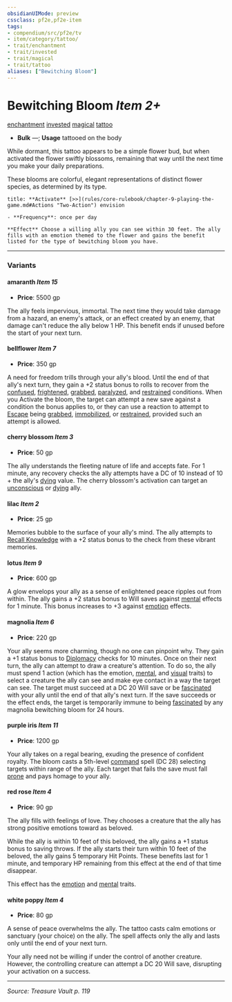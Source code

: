 ```yaml
---
obsidianUIMode: preview
cssclass: pf2e,pf2e-item
tags:
- compendium/src/pf2e/tv
- item/category/tattoo/
- trait/enchantment
- trait/invested
- trait/magical
- trait/tattoo
aliases: ["Bewitching Bloom"]
---
```

# Bewitching Bloom *Item 2+*  
[enchantment](enchantment.md "Enchantment School Trait")  [invested](invested.md "Invested Item Trait")  [magical](magical.md "Magical Item Trait")  [tattoo](tattoo-lowg.md "Tattoo Item Trait")  

- **Bulk** —; **Usage** tattooed on the body

While dormant, this tattoo appears to be a simple flower bud, but when activated the flower swiftly blossoms, remaining that way until the next time you make your daily preparations.

These blooms are colorful, elegant representations of distinct flower species, as determined by its type.

```ad-embed-ability
title: **Activate** [>>](rules/core-rulebook/chapter-9-playing-the-game.md#Actions "Two-Action") envision

- **Frequency**: once per day

**Effect** Choose a willing ally you can see within 30 feet. The ally fills with an emotion themed to the flower and gains the benefit listed for the type of bewitching bloom you have.
```

---

### Variants

#### amaranth *Item 15*

- **Price**: 5500 gp

The ally feels impervious, immortal. The next time they would take damage from a hazard, an enemy's attack, or an effect created by an enemy, that damage can't reduce the ally below 1 HP. This benefit ends if unused before the start of your next turn.

#### bellflower *Item 7*

- **Price**: 350 gp

A need for freedom trills through your ally's blood. Until the end of that ally's next turn, they gain a +2 status bonus to rolls to recover from the [confused](conditions.md#Confused), [frightened](conditions.md#Frightened), [grabbed](conditions.md#Grabbed), [paralyzed](conditions.md#Paralyzed), and [restrained](conditions.md#Restrained) conditions. When you Activate the bloom, the target can attempt a new save against a condition the bonus applies to, or they can use a reaction to attempt to [Escape](escape.md) being [grabbed](conditions.md#Grabbed), [immobilized](conditions.md#Immobilized), or [restrained](conditions.md#Restrained), provided such an attempt is allowed.

#### cherry blossom *Item 3*

- **Price**: 50 gp

The ally understands the fleeting nature of life and accepts fate. For 1 minute, any recovery checks the ally attempts have a DC of 10 instead of 10 + the ally's [dying](conditions.md#Dying) value. The cherry blossom's activation can target an [unconscious](conditions.md#Unconscious) or [dying](conditions.md#Dying) ally.

#### lilac *Item 2*

- **Price**: 25 gp

Memories bubble to the surface of your ally's mind. The ally attempts to [Recall Knowledge](recall-knowledge.md) with a +2 status bonus to the check from these vibrant memories.

#### lotus *Item 9*

- **Price**: 600 gp

A glow envelops your ally as a sense of enlightened peace ripples out from within. The ally gains a +2 status bonus to Will saves against [mental](mental.md "Mental Effect Trait") effects for 1 minute. This bonus increases to +3 against [emotion](emotion.md "Emotion Effect Trait") effects.

#### magnolia *Item 6*

- **Price**: 220 gp

Your ally seems more charming, though no one can pinpoint why. They gain a +1 status bonus to [Diplomacy](skills.md#Diplomacy) checks for 10 minutes. Once on their next turn, the ally can attempt to draw a creature's attention. To do so, the ally must spend 1 action (which has the emotion, [mental](mental.md "Mental Effect Trait"), and [visual](visual.md "Visual Effect Trait") traits) to select a creature the ally can see and make eye contact in a way the target can see. The target must succeed at a DC 20 Will save or be [fascinated](conditions.md#Fascinated) with your ally until the end of that ally's next turn. If the save succeeds or the effect ends, the target is temporarily immune to being [fascinated](conditions.md#Fascinated) by any magnolia bewitching bloom for 24 hours.

#### purple iris *Item 11*

- **Price**: 1200 gp

Your ally takes on a regal bearing, exuding the presence of confident royalty. The bloom casts a 5th-level [command](command.md) spell (DC 28) selecting targets within range of the ally. Each target that fails the save must fall [prone](conditions.md#Prone) and pays homage to your ally.

#### red rose *Item 4*

- **Price**: 90 gp

The ally fills with feelings of love. They chooses a creature that the ally has strong positive emotions toward as beloved.

While the ally is within 10 feet of this beloved, the ally gains a +1 status bonus to saving throws. If the ally starts their turn within 10 feet of the beloved, the ally gains 5 temporary Hit Points. These benefits last for 1 minute, and temporary HP remaining from this effect at the end of that time disappear.

This effect has the [emotion](emotion.md "Emotion Effect Trait") and [mental](mental.md "Mental Effect Trait") traits.

#### white poppy *Item 4*

- **Price**: 80 gp

A sense of peace overwhelms the ally. The tattoo casts calm emotions or sanctuary (your choice) on the ally. The spell affects only the ally and lasts only until the end of your next turn.

Your ally need not be willing if under the control of another creature. However, the controlling creature can attempt a DC 20 Will save, disrupting your activation on a success.

---
*Source: Treasure Vault p. 119*